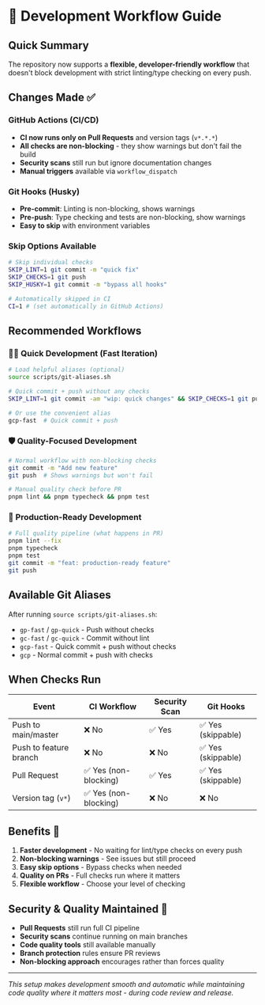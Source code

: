 # 🚀 Development Workflow Guide

## Quick Summary

The repository now supports a **flexible, developer-friendly workflow** that doesn't block development with strict linting/type checking on every push.

## Changes Made ✅

### GitHub Actions (CI/CD)
- **CI now runs only on Pull Requests** and version tags (`v*.*.*`)
- **All checks are non-blocking** - they show warnings but don't fail the build
- **Security scans** still run but ignore documentation changes
- **Manual triggers** available via `workflow_dispatch`

### Git Hooks (Husky)
- **Pre-commit**: Linting is non-blocking, shows warnings
- **Pre-push**: Type checking and tests are non-blocking, show warnings  
- **Easy to skip** with environment variables

### Skip Options Available
```bash
# Skip individual checks
SKIP_LINT=1 git commit -m "quick fix"
SKIP_CHECKS=1 git push
SKIP_HUSKY=1 git commit -m "bypass all hooks"

# Automatically skipped in CI
CI=1 # (set automatically in GitHub Actions)
```

## Recommended Workflows

### 🏃‍♂️ Quick Development (Fast Iteration)
```bash
# Load helpful aliases (optional)
source scripts/git-aliases.sh

# Quick commit + push without any checks
SKIP_LINT=1 git commit -am "wip: quick changes" && SKIP_CHECKS=1 git push

# Or use the convenient alias
gcp-fast  # Quick commit + push
```

### 🛡️ Quality-Focused Development
```bash
# Normal workflow with non-blocking checks
git commit -m "Add new feature"
git push  # Shows warnings but won't fail

# Manual quality check before PR
pnpm lint && pnpm typecheck && pnpm test
```

### 🎯 Production-Ready Development
```bash
# Full quality pipeline (what happens in PR)
pnpm lint --fix
pnpm typecheck  
pnpm test
git commit -m "feat: production-ready feature"
git push
```

## Available Git Aliases

After running `source scripts/git-aliases.sh`:

- `gp-fast` / `gp-quick` - Push without checks
- `gc-fast` / `gc-quick` - Commit without lint  
- `gcp-fast` - Quick commit + push without checks
- `gcp` - Normal commit + push with checks

## When Checks Run

| Event | CI Workflow | Security Scan | Git Hooks |
|-------|------------|---------------|-----------|
| Push to main/master | ❌ No | ✅ Yes | ✅ Yes (skippable) |
| Push to feature branch | ❌ No | ❌ No | ✅ Yes (skippable) |
| Pull Request | ✅ Yes (non-blocking) | ✅ Yes | ✅ Yes (skippable) |
| Version tag (`v*`) | ✅ Yes (non-blocking) | ❌ No | ❌ No |

## Benefits 🎉

1. **Faster development** - No waiting for lint/type checks on every push
2. **Non-blocking warnings** - See issues but still proceed
3. **Easy skip options** - Bypass checks when needed
4. **Quality on PRs** - Full checks run where it matters
5. **Flexible workflow** - Choose your level of checking

## Security & Quality Maintained 🔐

- **Pull Requests** still run full CI pipeline
- **Security scans** continue running on main branches
- **Code quality tools** still available manually
- **Branch protection** rules ensure PR reviews
- **Non-blocking approach** encourages rather than forces quality

---

*This setup makes development smooth and automatic while maintaining code quality where it matters most - during code review and release.*